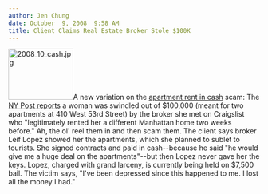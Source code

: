 ```yaml
---
author: Jen Chung
date: October  9, 2008  9:58 AM
title: Client Claims Real Estate Broker Stole $100K
---
```


<p><img alt="2008_10_cash.jpg" src="https://web.archive.org/web/20130609233359im_/http://gothamist.com/attachments/jen/2008_10_cash.jpg" width="130" height="102" class="right">A new variation on the <a href="https://web.archive.org/web/20130609233359/http://gothamist.com/2004/09/27/using_craiglists_for_real_estate_scams.php">apartment rent in cash</a> scam:  The <a href="https://web.archive.org/web/20130609233359/http://www.nypost.com/seven/10092008/news/regionalnews/agent_takes_100g_rent_money_and_runs__co_132806.htm">NY Post reports</a> a woman was swindled out of $100,000 (meant for two apartments at 410 West 53rd Street) by the broker she met on Craigslist who &quot;legitimately rented her a different Manhattan home two weeks before.&quot;  Ah, the ol&apos; reel them in and then scam them.  The client says broker Leif Lopez showed her the apartments, which she planned to sublet to tourists.  She signed contracts and paid in cash--because he said &quot;he would give me a huge deal on the apartments&quot;--but then Lopez never gave her the keys.  Lopez, charged with grand larceny, is currently being held on $7,500 bail.  The victim says, &quot;I&apos;ve been depressed since this happened to me.  I lost all the money I had.&quot;</p>